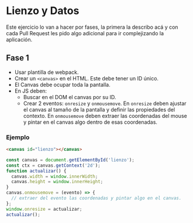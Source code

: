 # Lienzo y Datos

Este ejercicio lo van a hacer por fases, la primera la describo acá y con cada Pull Request les pido algo adicional para ir complejizando la aplicación.

## Fase 1

- Usar plantilla de webpack.
- Crear un `<canvas>` en el HTML. Este debe tener un ID único.
- El Canvas debe ocupar toda la pantalla.
- En JS deben:
  - Buscar en el DOM el canvas por su ID.
  - Crear 2 eventos: `onresize` y `onmousemove`. En `onresize` deben ajustar el canvas al tamaño de la pantalla y definir las propiedades del contexto. En `onmousemove` deben extraer las coordenadas del mouse y pintar en el canvas algo dentro de esas coordenadas.

### Ejemplo

```html
<canvas id="lienzo"></canvas>
```

```js
const canvas = document.getElementById('lienzo');
const ctx = canvas.getContext('2d');
function actualizar() {
  canvas.width = window.innerWidth;
  canvas.height = window.innerHeight;
}
canvas.onmousemove = (evento) => {
  // extraer del evento las coordenadas y pintar algo en el canvas.
};
window.onresize = actualizar;
actualizar();
```